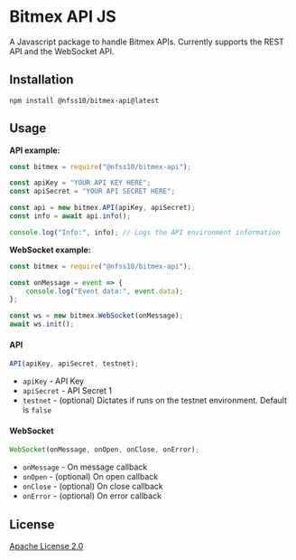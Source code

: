 # Bitmex API JS

A Javascript package to handle Bitmex APIs. Currently supports the REST API and the WebSocket API.

## Installation

```shell
npm install @nfss10/bitmex-api@latest
```

## Usage

**API example:**

```js
const bitmex = require("@nfss10/bitmex-api");

const apiKey = "YOUR API KEY HERE";
const apiSecret = "YOUR API SECRET HERE";

const api = new bitmex.API(apiKey, apiSecret);
const info = await api.info();

console.log("Info:", info); // Logs the API environment information
```

**WebSocket example:**

```js
const bitmex = require("@nfss10/bitmex-api");

const onMessage = event => {
    console.log("Event data:", event.data);
};

const ws = new bitmex.WebSocket(onMessage);
await ws.init();
```

#### API

```js
API(apiKey, apiSecret, testnet);
```

-   `apiKey` - API Key
-   `apiSecret` - API Secret 1
-   `testnet` - (optional) Dictates if runs on the testnet environment. Default is `false`

#### WebSocket

```js
WebSocket(onMessage, onOpen, onClose, onError);
```

-   `onMessage` - On message callback
-   `onOpen` - (optional) On open callback
-   `onClose` - (optional) On close callback
-   `onError` - (optional) On error callback

## License

[Apache License 2.0](LICENSE)
